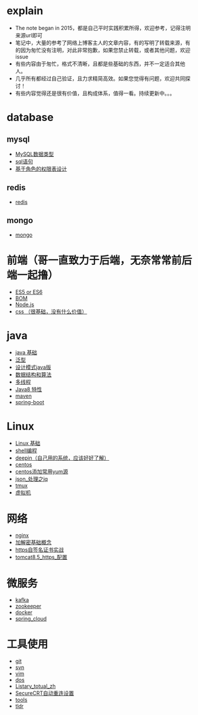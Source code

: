 # explain
- The note began in 2015，都是自己平时实践积累所得，欢迎参考，记得注明来源url即可  
- 笔记中，大量的参考了网络上博客主人的文章内容，有的写明了转载来源，有的因为匆忙没有注明，对此非常抱歉，如果您禁止转载，或者其他问题，欢迎issue
- 有些内容由于匆忙，格式不清晰，且都是些基础的东西，并不一定适合其他人。
- 几乎所有都经过自己验证，且力求精简高效。如果您觉得有问题，欢迎共同探讨！
- 有些内容觉得还是很有价值，且构成体系，值得一看。持续更新中。。。


# database

## mysql
* [MySQL数据类型](./database/MySQL数据类型.md)
* [sql语句](./database/sql.md)
* [基于角色的权限表设计](./database/rbac.sql)

## redis
* [redis](./database/redis.md)

## mongo
* [mongo](./database/mongo.md)

# 前端（哥一直致力于后端，无奈常常前后端一起撸）
* [ES5 or ES6](./frontend/ES.md)
* [BOM](./frontend/BOM.md)
* [Node.js](./frontend/Node.js.md)
* [css （很基础，没有什么价值）](./frontend/css.md)

# java
* [java 基础](./java/java.md)
* [泛型](./java/java泛型.md)
* [设计模式java版](./java/Java设计模式.md)
* [数据结构和算法](./other/数据结构和算法.md)
* [多线程](./java/Java多线程.md)
* [Java8 特性](./java/java8.md)
* [maven](./java/maven.md)
* [spring-boot](./java/spring-learn.md)

# Linux
* [Linux 基础](./linux/linux.md)
* [shell编程](./linux/shell.md)
* [deepin（自己用的系统，应该好好了解）](./linux/deepin.md)
* [centos](./linux/centos.md)
* [centos添加常用yum源](./linux/centos添加常用yum源.md)
* [json_处理之jq](./linux/json_处理之jq.md)
* [tmux](./linux/tmux.md)
* [虚拟机](./linux/虚拟机.md)

# 网络
* [nginx](./network/nginx.md)
* [加解密基础概念](./network/加解密概念.md)
* [https自签名证书实战](./network/https自签名证书实战.md)
* [tomcat8.5_https_配置](./network/tomcat8.5_https_配置.md)

# 微服务
* [kafka](./SOA/kafka.md)
* [zookeeper](./SOA/zookeeper.md)
* [docker](./SOA/docker.md)
* [spring_cloud](./SOA/spring_cloud.md)

# 工具使用
* [git](./tool/Git.md)
* [svn](./tool/svn.md)
* [vim](./tool/vim.md)
* [dos](./tool/dos.md)
* [Listary_totual_zh](./tool/Listary_totual_zh.md)
* [SecureCRT自动重连设置](./tool/SecureCRT自动重连设置.md)
* [tools](./tool/tools.md)
* [tldr](./tool/tldr.md)



